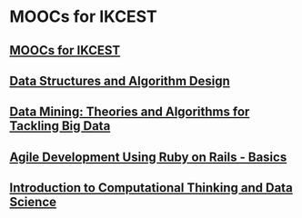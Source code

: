 #  MOOCs for IKCEST

## [MOOCs for IKCEST](http://engedu.ikcest.org/unesco/visual/micromasters/4)

## [Data Structures and Algorithm Design](http://mooc.engedu.ikcest.org/courses/course-v1:TsinghuaX+iceeikcest_30240184+2019_T1/about?passport=b6oa7j7pvdhk1xrkrdvpiyeznxsz2wmb)

## [Data Mining: Theories and Algorithms for Tackling Big Data](http://mooc.engedu.ikcest.org/courses/course-v1:TsinghuaX+iceeikcest_80240372X+2019_T1/about?passport=b6oa7j7pvdhk1xrkrdvpiyeznxsz2wmb)

## [Agile Development Using Ruby on Rails - Basics](http://mooc.engedu.ikcest.org/courses/course-v1:UC_Berkeley+CS169_1x+2019_T1/about?passport=b6oa7j7pvdhk1xrkrdvpiyeznxsz2wmb)

## [Introduction to Computational Thinking and Data Science](http://mooc.engedu.ikcest.org/courses/course-v1:iceeikcest_MITX+CTDS101+2019_T1/about?passport=b6oa7j7pvdhk1xrkrdvpiyeznxsz2wmb)

